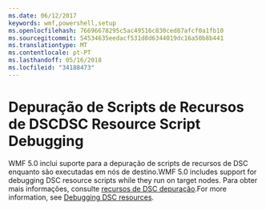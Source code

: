 ```yaml
---
ms.date: 06/12/2017
keywords: wmf,powershell,setup
ms.openlocfilehash: 76696678295c5ac49516c830ced87afcf0a1fb10
ms.sourcegitcommit: 54534635eedacf531d8d6344019dc16a50b8b441
ms.translationtype: MT
ms.contentlocale: pt-PT
ms.lasthandoff: 05/16/2018
ms.locfileid: "34188473"
---
```

# <a name="dsc-resource-script-debugging"></a><span data-ttu-id="7d59a-102">Depuração de Scripts de Recursos de DSC</span><span class="sxs-lookup"><span data-stu-id="7d59a-102">DSC Resource Script Debugging</span></span>

<span data-ttu-id="7d59a-103">WMF 5.0 inclui suporte para a depuração de scripts de recursos de DSC enquanto são executadas em nós de destino.</span><span class="sxs-lookup"><span data-stu-id="7d59a-103">WMF 5.0 includes support for debugging DSC resource scripts while they run on target nodes.</span></span>
<span data-ttu-id="7d59a-104">Para obter mais informações, consulte [recursos de DSC depuração](https://msdn.microsoft.com/powershell/dsc/debugresource).</span><span class="sxs-lookup"><span data-stu-id="7d59a-104">For more information, see [Debugging DSC resources](https://msdn.microsoft.com/powershell/dsc/debugresource).</span></span>
